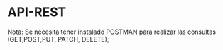 # API-REST

Nota: Se necesita tener instalado POSTMAN para realizar las consultas (GET,POST,PUT, PATCH, DELETE);
